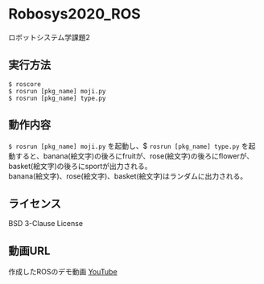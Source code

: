 # Robosys2020_ROS
ロボットシステム学課題2


## 実行方法
```
$ roscore
$ rosrun [pkg_name] moji.py
$ rosrun [pkg_name] type.py
```

## 動作内容
`$ rosrun [pkg_name] moji.py` を起動し、$ `rosrun [pkg_name] type.py` を起動すると、banana(絵文字)の後ろにfruitが、rose(絵文字)の後ろにflowerが、basket(絵文字)の後ろにsportが出力される。  
banana(絵文字)、rose(絵文字)、basket(絵文字)はランダムに出力される。


## ライセンス
BSD 3-Clause License


## 動画URL
作成したROSのデモ動画
[YouTube](https://youtu.be/LWMRvgoxdrM)

